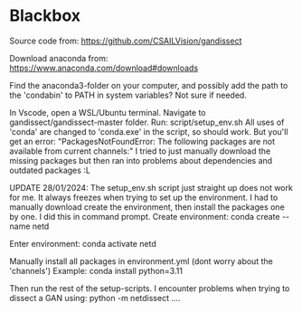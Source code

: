 # Blackbox

Source code from:
https://github.com/CSAILVision/gandissect

Download anaconda from: 
https://www.anaconda.com/download#downloads

Find the anaconda3-folder on your computer, and possibly add the path to the 'condabin' to PATH in system variables?
Not sure if needed.

In Vscode, open a WSL/Ubuntu terminal. Navigate to gandissect/gandissect-master folder.
Run: script/setup_env.sh
All uses of 'conda' are changed to 'conda.exe' in the script, so should work.
But you'll get an error: "PackagesNotFoundError: The following packages are not available from current channels:"
I tried to just manually download the missing packages but then ran into problems about dependencies and outdated packages :L

UPDATE 28/01/2024:
The setup_env.sh script just straight up does not work for me. It always freezes when trying to set up the environment. I had to manually download create the environment, then install the packages one by one.
I did this in command prompt.
Create environment: conda create --name netd

Enter environment: conda activate netd

Manually install all packages in environment.yml (dont worry about the 'channels')
Example:
conda install python=3.11

Then run the rest of the setup-scripts.
I encounter problems when trying to dissect a GAN using: python -m netdissect ....

